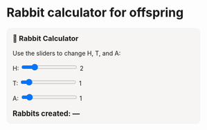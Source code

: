 # Rabbit calculator for offspring
<!-- 🐇 Rabbit Calculator for Obsidian -->
<div style="font-family:Inter, sans-serif; background:#f6f5f3; padding:1em; border-radius:10px; max-width:420px;">
  <h3 style="margin-top:0;">🐇 Rabbit Calculator</h3>
  <p>Use the sliders to change H, T, and A:</p>

  <label>H: <input id="H" type="range" min="0" max="10" value="2" oninput="update()">
  <span id="Hv">2</span></label><br>

  <label>T: <input id="T" type="range" min="0" max="10" value="1" oninput="update()">
  <span id="Tv">1</span></label><br>

  <label>A: <input id="A" type="range" min="0" max="10" value="1" oninput="update()">
  <span id="Av">1</span></label><br>

  <div style="margin-top:1em; font-weight:bold; font-size:1.2em;">
    Rabbits created: <span id="result">—</span>
  </div>
</div>

<script>
function X(H, T, A) {
  let term1 = 0;
  for (let n = 1; n <= A + 1; n++) {
    term1 += (2 ** T) ** 2 * (H + 2 ** T * n) * (A + 1);
  }
  let term2 = (2 ** T) * (H + 2 ** T * (A + 1)) * (A + 1);
  return term1 + term2;
}

function update() {
  const H = parseInt(document.getElementById("H").value);
  const T = parseInt(document.getElementById("T").value);
  const A = parseInt(document.getElementById("A").value);

  document.getElementById("Hv").textContent = H;
  document.getElementById("Tv").textContent = T;
  document.getElementById("Av").textContent = A;

  const result = X(H, T, A);
  document.getElementById("result").textContent = result.toLocaleString();
}

update();
</script>

